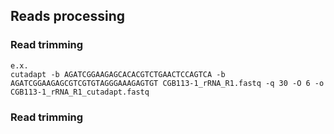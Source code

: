 ## Reads processing
### Read trimming
```
e.x.
cutadapt -b AGATCGGAAGAGCACACGTCTGAACTCCAGTCA -b AGATCGGAAGAGCGTCGTGTAGGGAAAGAGTGT CGB113-1_rRNA_R1.fastq -q 30 -O 6 -o CGB113-1_rRNA_R1_cutadapt.fastq

```
### Read trimming
